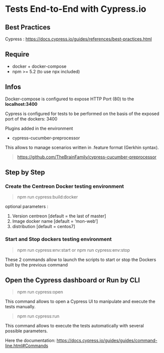 # Tests End-to-End with Cypress.io

## Best Practices

Cypress : https://docs.cypress.io/guides/references/best-practices.html

## Require

- docker + docker-compose
- npm >= 5.2 (to use npx included)

## Infos

Docker-compose is configured to expose HTTP Port (80) to the **localhost:3400**

Cypress is configured for tests to be performed on the basis of the exposed port of the dockers: 3400

Plugins added in the environment

- cypress-cucumber-preprocessor

This allows to manage scenarios written in .feature format (Gerkhin syntax).

> https://github.com/TheBrainFamily/cypress-cucumber-preprocessor

## Step by Step

### Create the Centreon Docker testing environment

> npm run cypress:build:docker

optional parameters :

1. Version centreon [default = the last of master]
2. Image docker name [default = ‘mon-web’]
3. distribution [default = centos7]

### Start and Stop dockers testing environment

> npm run cypress:env:start or npm run cypress:env:stop

These 2 commands allow to launch the scripts to start or stop the Dockers built by the previous command

## Open the Cypress dashboard or Run by CLI

> npm run cypress:open

This command allows to open a Cypress UI to manipulate and execute the tests manually.

> npm run cypress:run

This command allows to execute the tests automatically with several possible parameters.

Here the documentation: https://docs.cypress.io/guides/guides/command-line.html#Commands
